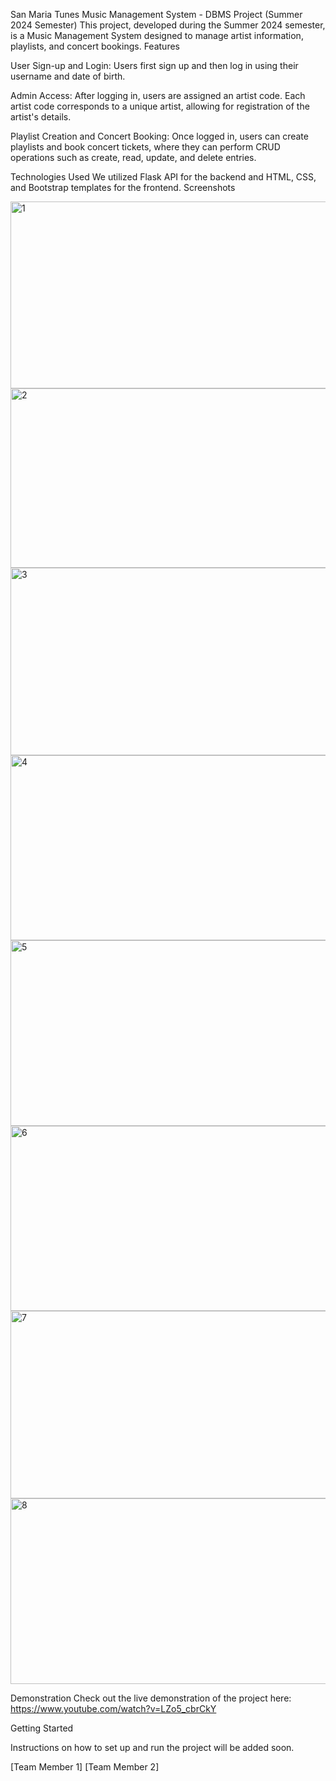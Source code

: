 San Maria Tunes
Music Management System - DBMS Project (Summer 2024 Semester)
This project, developed during the Summer 2024 semester, is a Music Management System designed to manage artist information, playlists, and concert bookings.
Features

User Sign-up and Login: Users first sign up and then log in using their username and date of birth.

Admin Access: After logging in, users are assigned an artist code. Each artist code corresponds to a unique artist, allowing for registration of the artist's details.

Playlist Creation and Concert Booking: Once logged in, users can create playlists and book concert tickets, where they can perform CRUD operations such as create, read, update, and delete entries.

Technologies Used
We utilized Flask API for the backend and HTML, CSS, and Bootstrap templates for the frontend.
Screenshots

<img width="668" height="299" alt="1" src="https://github.com/user-attachments/assets/43af3bcc-1f69-471c-8f77-c4485d6598f7" />
<img width="678" height="287" alt="2" src="https://github.com/user-attachments/assets/27817740-bef0-4c9e-bc59-4286bdafce6e" />
<img width="670" height="300" alt="3" src="https://github.com/user-attachments/assets/3f2f8984-98c4-46fa-8894-ca28ce33345a" />
<img width="671" height="296" alt="4" src="https://github.com/user-attachments/assets/5b2b246f-be16-4f2e-aa96-8ad1ba9582ad" />
<img width="679" height="297" alt="5" src="https://github.com/user-attachments/assets/75b7e534-099b-48f2-9f4d-62411ffb83ab" />
<img width="678" height="296" alt="6" src="https://github.com/user-attachments/assets/996826e1-deb5-4735-8c35-1f3f70a60248" />
<img width="670" height="300" alt="7" src="https://github.com/user-attachments/assets/f425d7df-1d75-4fe6-bdcd-c7c52332604e" />
<img width="670" height="297" alt="8" src="https://github.com/user-attachments/assets/5af56381-86b0-4b4c-8aa9-9cedf0c7d13d" />

Demonstration
Check out the live demonstration of the project here: https://www.youtube.com/watch?v=LZo5_cbrCkY

Getting Started

Instructions on how to set up and run the project will be added soon.



[Team Member 1]
[Team Member 2]
